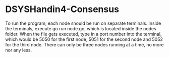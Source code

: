 # DSYSHandin4-Consensus
To run the program, each node should be run on separate terminals. Inside the terminals, execute go run node.go, which is located inside the nodes folder. When the file gets executed, type in a port number into the terminal, which would be 5050 for the first node, 5051 for the second node and 5052 for the third node. There can only be three nodes running at a time, no more nor any less.  
